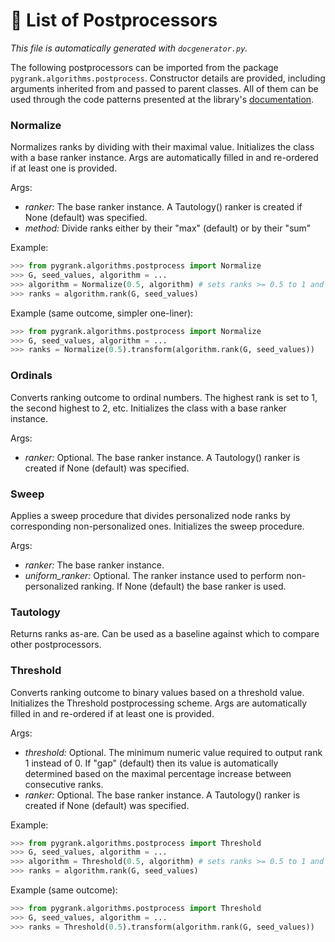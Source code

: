 # :scroll: List of Postprocessors
*This file is automatically generated with `docgenerator.py`.*

The following postprocessors can be imported from the package `pygrank.algorithms.postprocess`.
Constructor details are provided, including arguments inherited from and passed to parent classes.
All of them can be used through the code patterns presented at the library's [documentation](documentation.md).  

### Normalize 

Normalizes ranks by dividing with their maximal value. 
Initializes the class with a base ranker instance. Args are automatically filled in and 
re-ordered if at least one is provided. 

Args: 
 * *ranker:* The base ranker instance. A Tautology() ranker is created if None (default) was specified. 
 * *method:* Divide ranks either by their "max" (default) or by their "sum" 

Example:

```python 
>>> from pygrank.algorithms.postprocess import Normalize 
>>> G, seed_values, algorithm = ... 
>>> algorithm = Normalize(0.5, algorithm) # sets ranks >= 0.5 to 1 and lower ones to 0 
>>> ranks = algorithm.rank(G, seed_values) 
```


Example (same outcome, simpler one-liner):

```python 
>>> from pygrank.algorithms.postprocess import Normalize 
>>> G, seed_values, algorithm = ... 
>>> ranks = Normalize(0.5).transform(algorithm.rank(G, seed_values)) 
```


### Ordinals 

Converts ranking outcome to ordinal numbers. 
The highest rank is set to 1, the second highest to 2, etc. 
Initializes the class with a base ranker instance. 

Args: 
 * *ranker:* Optional. The base ranker instance. A Tautology() ranker is created if None (default) was specified. 

### Sweep 

Applies a sweep procedure that divides personalized node ranks by corresponding non-personalized ones. 
Initializes the sweep procedure. 

Args: 
 * *ranker:* The base ranker instance. 
 * *uniform_ranker:* Optional. The ranker instance used to perform non-personalized ranking. If None (default) the base ranker is used. 

### Tautology 

Returns ranks as-are. 
Can be used as a baseline against which to compare other postprocessors. 

### Threshold 

Converts ranking outcome to binary values based on a threshold value. 
Initializes the Threshold postprocessing scheme. Args are automatically filled in and 
re-ordered if at least one is provided. 

Args: 
 * *threshold:* Optional. The minimum numeric value required to output rank 1 instead of 0. If "gap" (default) then its value is automatically determined based on the maximal percentage increase between consecutive ranks. 
 * *ranker:* Optional. The base ranker instance. A Tautology() ranker is created if None (default) was specified. 

Example:

```python 
>>> from pygrank.algorithms.postprocess import Threshold 
>>> G, seed_values, algorithm = ... 
>>> algorithm = Threshold(0.5, algorithm) # sets ranks >= 0.5 to 1 and lower ones to 0 
>>> ranks = algorithm.rank(G, seed_values) 
```


Example (same outcome):

```python 
>>> from pygrank.algorithms.postprocess import Threshold 
>>> G, seed_values, algorithm = ... 
>>> ranks = Threshold(0.5).transform(algorithm.rank(G, seed_values)) 
```

